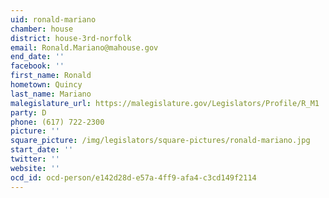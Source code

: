 ```yaml
---
uid: ronald-mariano
chamber: house
district: house-3rd-norfolk
email: Ronald.Mariano@mahouse.gov
end_date: ''
facebook: ''
first_name: Ronald
hometown: Quincy
last_name: Mariano
malegislature_url: https://malegislature.gov/Legislators/Profile/R_M1
party: D
phone: (617) 722-2300
picture: ''
square_picture: /img/legislators/square-pictures/ronald-mariano.jpg
start_date: ''
twitter: ''
website: ''
ocd_id: ocd-person/e142d28d-e57a-4ff9-afa4-c3cd149f2114
---
```

